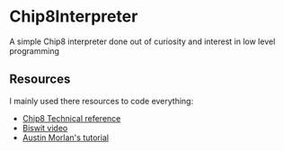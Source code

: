 # Chip8Interpreter

A simple Chip8 interpreter done out of curiosity and interest in low level programming


## Resources
I mainly used there resources to code everything:

* [Chip8 Technical reference](http://devernay.free.fr/hacks/chip8/C8TECH10.HTM#2.3)
* [Biswit video](https://www.youtube.com/watch?v=rpLoS7B6T94)
* [Austin Morlan's tutorial](https://austinmorlan.com/posts/chip8_emulator/)
